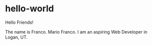 # hello-world

Hello Friends!

The name is Franco. Mario Franco. I am an aspiring Web Developer in Logan, UT.
